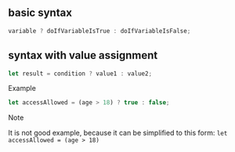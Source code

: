 ## basic syntax

```js
variable ? doIfVariableIsTrue : doIfVariableIsFalse;
```

## syntax with value assignment

```js
let result = condition ? value1 : value2;
```

Example

```js
let accessAllowed = (age > 18) ? true : false;
```

> [!note]
> It is not good example, because it can be simplified to this form: `let accessAllowed = (age > 18)`

